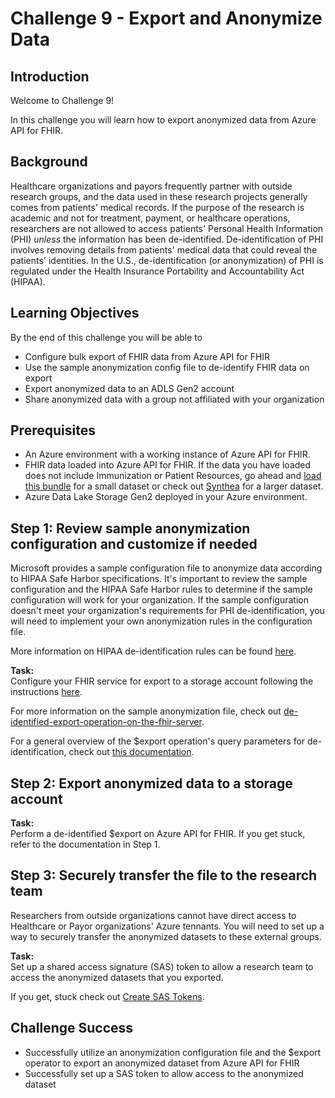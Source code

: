 # Challenge 9 - Export and Anonymize Data
## Introduction

Welcome to Challenge 9!

In this challenge you will learn how to export anonymized data from Azure API for FHIR.

## Background

Healthcare organizations and payors frequently partner with outside research groups, and the data used in these research projects generally comes from patients' medical records. If the purpose of the research is academic and not for treatment, payment, or healthcare operations, researchers are not allowed to access patients' Personal Health Information (PHI) *unless* the information has been de-identified. De-identification of PHI involves removing details from patients' medical data that could reveal the patients' identities. In the U.S., de-identification (or anonymization) of PHI is regulated under the Health Insurance Portability and Accountability Act (HIPAA).

## Learning Objectives
By the end of this challenge you will be able to
* Configure bulk export of FHIR data from Azure API for FHIR
* Use the sample anonymization config file to de-identify FHIR data on export
* Export anonymized data to an ADLS Gen2 account
* Share anonymized data with a group not affiliated with your organization

## Prerequisites 
* An Azure environment with a working instance of Azure API for FHIR. 
* FHIR data loaded into Azure API for FHIR. If the data you have loaded does not include Immunization or Patient Resources, go ahead and [load this bundle](https://github.com/kamoclav/openhack-mc4h-2/blob/main/Challenge-9/synthea_sample_data_fhir_r4%20OpenHack.zip) for a small dataset or check out [Synthea](https://synthetichealth.github.io/synthea/) for a larger dataset.
* Azure Data Lake Storage Gen2 deployed in your Azure environment.

## Step 1: Review sample anonymization configuration and customize if needed
Microsoft provides a sample configuration file to anonymize data according to HIPAA Safe Harbor specifications. It's important to review the sample configuration and the HIPAA Safe Harbor rules to determine if the sample configuration will work for your organization. If the sample configuration doesn't meet your organization's requirements for PHI de-identification, you will need to implement your own anonymization rules in the configuration file.

More information on HIPAA de-identification rules can be found [here](https://www.hhs.gov/hipaa/for-professionals/privacy/special-topics/de-identification/index.html).

**Task:**  
Configure your FHIR service for export to a storage account following the instructions [here](https://docs.microsoft.com/en-us/azure/healthcare-apis/data-transformation/configure-export-data).

For more information on the sample anonymization file, check out [de-identified-export-operation-on-the-fhir-server](https://github.com/microsoft/Tools-for-Health-Data-Anonymization/blob/master/docs/FHIR-anonymization.md#how-to-perform-de-identified-export-operation-on-the-fhir-server).

For a general overview of the $export operation's query parameters for de-identification, check out [this documentation](https://docs.microsoft.com/en-us/azure/healthcare-apis/data-transformation/de-identified-export).


## Step 2: Export anonymized data to a storage account

**Task:**  
Perform a de-identified $export on Azure API for FHIR. If you get stuck, refer to the documentation in Step 1.

## Step 3: Securely transfer the file to the research team
Researchers from outside organizations cannot have direct access to Healthcare or Payor organizations' Azure tennants. You will need to set up a way to securely transfer the anonymized datasets to these external groups.

**Task:**  
Set up a shared access signature (SAS) token to allow a research team to access the anonymized datasets that you exported.

If you get, stuck check out [Create SAS Tokens](https://docs.microsoft.com/en-us/azure/cognitive-services/translator/document-translation/create-sas-tokens?tabs=Containers).

## Challenge Success

+ Successfully utilize an anonymization configuration file and the $export operator to export an anonymized dataset from Azure API for FHIR
+ Successfully set up a SAS token to allow access to the anonymized dataset
